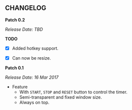 CHANGELOG
---

**Patch 0.2**

_Release Date: TBD_

**TODO**
- [x] Added hotkey support.
- [x] Can now be resize.


**Patch 0.1**

_Release Date: 16 Mar 2017_

* Feature
    * With `START`, `STOP` and `RESET` button to control the timer.
    * Semi-transparent and fixed window size.
    * Always on top.
